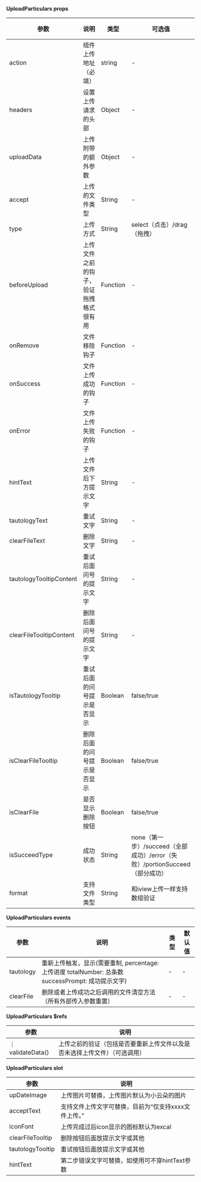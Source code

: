 **UploadParticulars props**

| 参数                | 说明                               | 类型                    | 可选值        | 默认值                   |
|-------------------|----------------------------------|-----------------------|------------|-----------------------|
| action             | 组件上传地址（必填）  | string | -          | ''                  |
| headers              | 设置上传请求的头部 | Object                | -          | {}                |
| uploadData       | 上传附带的额外参数 | Object                 | -          | {}                    |
| accept     | 上传的文件类型       | String               | - | ''                 |
| type | 上传方式  | String         | select（点击）/drag（拖拽）       | drag                     |
| beforeUpload         | 上传文件之前的钩子，验证拖拽格式很有用                        | Function                | -          | {} |
| onRemove         | 文件移除钩子      | Function         | -          | {}                  |
| onSuccess         | 文件上传成功的钩子                         | Function                | -         | {}                   |
| onError         | 文件上传失败的钩子                        | Function                | -          | {}                  | onFormatError         | 文件上传验证失败的钩子                        | Function                | -          | {}                  | 
hintText         | 上传文件后下方提示文字                        | String                | -          | ''                  | columnsHeader         | 错误显示列表头部（必穿）                       | Array                | -          | []                  | errorTable         | 显示错误信息列表                        | Array                | -          | []                  |
| tautologyText | 重试文字                      | String                | -          | ''                  |
| clearFileText | 删除文字                       | String                | -          | ''                  |
| tautologyTooltipContent | 重试后面问号的提示文字                       | String                | -          | ''                  |
| clearFileTooltipContent | 删除后面问号的提示文字           | String                | -          | ''                  |
| isTautologyTooltip | 重试后面的问号提示是否显示                       | Boolean                | false/true         | false                  |
| isClearFileTooltip | 删除后面的问号提示是否显示                   | Boolean                | false/true          | false                 |
| isClearFile | 是否显示删除按钮                   | Boolean                | false/true          | true                 |
| isSucceedType | 成功状态                   | String                | none（第一步）/succeed（全部成功）/error（失败）/portionSucceed（部分成功）         | true                 |
| format | 支持文件类型                   | String                | 和iview上传一样支持数组验证         | true                 |

**UploadParticulars events**

| 参数         | 说明        | 类型        | 默认值       |
| ------------ |-----------| ----------- |-----------|
| tautology | 重新上传触发，显示(需要重制, percentage: 上传进度 totalNumber: 总条数 successPrompt: 成功提示文字) | - | - | 
| clearFile |    删除或者上传成功之后调用的文件清空方法（所有外部传入参数重置）   | - | - |



**UploadParticulars $refs**

| 参数         | 说明   |
|----------- |-----------|
｜validateData() | 上传之前的验证（包括是否要重新上传文件以及是否未选择上传文件）（可选调用）|

**UploadParticulars slot**

| 参数         | 说明   |
|----------- |-----------|
| upDateImage | 上传图片可替换，上传图片默认为小云朵的图片 | 
| acceptText | 支持文件上传文字可替换，目前为“仅支持xxxx文件上传。” | 
| iconFont | 上传完成过后icon显示的图标默认为excal | 
| clearFileTooltip | 删除按钮后面放提示文字或其他 | 
| tautologyTooltip | 重试按钮后面放提示文字或其他| 
| hintText | 第二步错误文字可替换，如使用可不穿hintText参数| 

